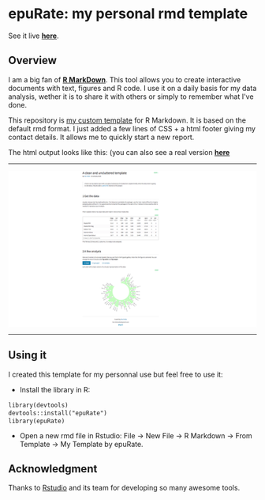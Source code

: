    epuRate: my personal rmd template
===================

See it live [**here**](https://www.r-graph-gallery.com/wp-content/uploads/2018/01/skeleton.html).

Overview
--------
I am a big fan of [**R MarkDown**](https://rmarkdown.rstudio.com). This tool allows you to create interactive documents with text, figures and R code. I use it on a daily basis for my data analysis, wether it is to share it with others or simply to remember what I've done.

This repository is [my custom template](https://www.r-graph-gallery.com/wp-content/uploads/2018/01/skeleton.html) for R Markdown. It is based on the default rmd format. I just added a few lines of CSS + a html footer giving my contact details. It allows me to quickly start a new report.

The html output looks like this: (you can also see a real version [**here**](https://www.r-graph-gallery.com/wp-content/uploads/2018/01/skeleton.html)

***
<img align="center" src="screen_shot.png">

***


Using it
--------
I created this template for my personnal use but feel free to use it:
- Install the library in R:
```
library(devtools)
devtools::install("epuRate")
library(epuRate)
```
- Open a new rmd file in Rstudio: File -> New File -> R Markdown -> From Template -> My Template by epuRate.




Acknowledgment
--------
Thanks to [Rstudio](https://www.rstudio.com) and its team for developing so many awesome tools.










